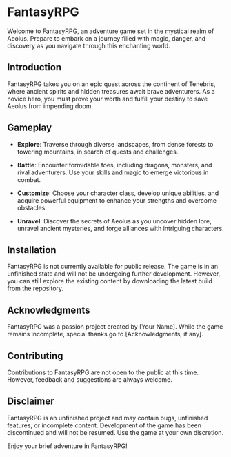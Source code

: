 # FantasyRPG

Welcome to FantasyRPG, an adventure game set in the mystical realm of Aeolus. Prepare to embark on a journey filled with magic, danger, and discovery as you navigate through this enchanting world.

## Introduction

FantasyRPG takes you on an epic quest across the continent of Tenebris, where ancient spirits and hidden treasures await brave adventurers. As a novice hero, you must prove your worth and fulfill your destiny to save Aeolus from impending doom.

## Gameplay

- **Explore**: Traverse through diverse landscapes, from dense forests to towering mountains, in search of quests and challenges.
  
- **Battle**: Encounter formidable foes, including dragons, monsters, and rival adventurers. Use your skills and magic to emerge victorious in combat.

- **Customize**: Choose your character class, develop unique abilities, and acquire powerful equipment to enhance your strengths and overcome obstacles.

- **Unravel**: Discover the secrets of Aeolus as you uncover hidden lore, unravel ancient mysteries, and forge alliances with intriguing characters.

## Installation

FantasyRPG is not currently available for public release. The game is in an unfinished state and will not be undergoing further development. However, you can still explore the existing content by downloading the latest build from the repository.

## Acknowledgments

FantasyRPG was a passion project created by [Your Name]. While the game remains incomplete, special thanks go to [Acknowledgments, if any].

## Contributing

Contributions to FantasyRPG are not open to the public at this time. However, feedback and suggestions are always welcome.

## Disclaimer

FantasyRPG is an unfinished project and may contain bugs, unfinished features, or incomplete content. Development of the game has been discontinued and will not be resumed. Use the game at your own discretion.

Enjoy your brief adventure in FantasyRPG!
